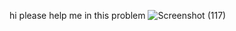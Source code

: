 
hi please help me in this problem
![Screenshot (117)](https://github.com/its-samarth/video-player/assets/72015046/904e467b-1620-49e1-a16c-8369a8e349e5)
